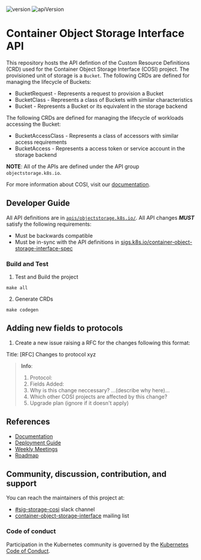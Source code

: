 ![version](https://img.shields.io/badge/status-pre--alpha-lightgrey) ![apiVersion](https://img.shields.io/badge/apiVersion-v1alpha1-lightgreen)


# Container Object Storage Interface API

This repository hosts the API defintion of the Custom Resource Definitions (CRD) used for the Container Object Storage Interface (COSI) project. The provisioned unit of storage is a `Bucket`. The following CRDs are defined for managing the lifecycle of Buckets:

 - BucketRequest - Represents a request to provision a Bucket
 - BucketClass - Represents a class of Buckets with similar characteristics
 - Bucket - Represents a Bucket or its equivalent in the storage backend

 The following CRDs are defined for managing the lifecycle of workloads accessing the Bucket:

 - BucketAccessClass - Represents a class of accessors with similar access requirements
 - BucketAccess - Represents a access token or service account in the storage backend

**NOTE**: All of the APIs are defined under the API group `objectstorage.k8s.io`.

For more information about COSI, visit our [documentation](https://container-object-storage-interface.github.io/docs).
## Developer Guide

All API definitions are in [`apis/objectstorage.k8s.io/`](./apis/objectstorage.k8s.io/). All API changes **_MUST_** satisfy the following requirements:

 - Must be backwards compatible
 - Must be in-sync with the API definitions in [sigs.k8s.io/container-object-storage-interface-spec](https://sigs.k8s.io/container-object-storage-interface-spec)

### Build and Test

1. Test and Build the project

```
make all
```

2. Generate CRDs

```
make codegen
```

## Adding new fields to protocols

1. Create a new issue raising a RFC for the changes following this format:

Title: [RFC] Changes to protocol xyz
> **Info**:
> 1. Protocol:
> 2. Fields Added:
> 3. Why is this change neccessary?
>    ...(describe why here)...
> 4. Which other COSI projects are affected by this change?
> 5. Upgrade plan
>    (ignore if it doesn't apply)

## References

 - [Documentation](https://container-object-storage-interface.github.io/)
 - [Deployment Guide](https://container-object-storage-interface.github.io/docs/deployment-guide)
 - [Weekly Meetings](https://container-object-storage-interface.github.io/docs/community/weekly-meetings)
 - [Roadmap](https://github.com/orgs/kubernetes-sigs/projects/8)

## Community, discussion, contribution, and support

You can reach the maintainers of this project at:

 - [#sig-storage-cosi](https://kubernetes.slack.com/messages/sig-storage-cosi) slack channel
 - [container-object-storage-interface](https://groups.google.com/g/container-object-storage-interface-wg?pli=1) mailing list

### Code of conduct

Participation in the Kubernetes community is governed by the [Kubernetes Code of Conduct](code-of-conduct.md).
